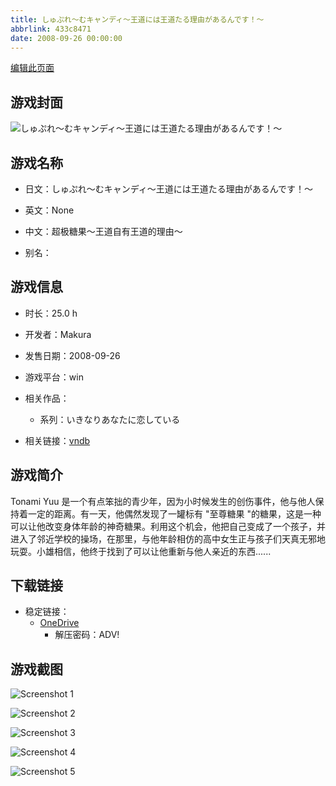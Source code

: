 ```yaml
---
title: しゅぷれ～むキャンディ～王道には王道たる理由があるんです！～
abbrlink: 433c8471
date: 2008-09-26 00:00:00
---
```

[编辑此页面](https://github.com/ACG-3/ADV3-source/blob/main/source/_posts/games/%E3%81%97%E3%82%85%E3%81%B7%E3%82%8C%EF%BD%9E%E3%82%80%E3%82%AD%E3%83%A3%E3%83%B3%E3%83%87%E3%82%A3%EF%BD%9E%E7%8E%8B%E9%81%93%E3%81%AB%E3%81%AF%E7%8E%8B%E9%81%93%E3%81%9F%E3%82%8B%E7%90%86%E7%94%B1%E3%81%8C%E3%81%82%E3%82%8B%E3%82%93%E3%81%A7%E3%81%99%EF%BC%81%EF%BD%9E.md)

## 游戏封面

![しゅぷれ～むキャンディ～王道には王道たる理由があるんです！～](https://pan.timero.xyz/d/onedrive/img_lib_001/%E3%81%97%E3%82%85%E3%81%B7%E3%82%8C%EF%BD%9E%E3%82%80%E3%82%AD%E3%83%A3%E3%83%B3%E3%83%87%E3%82%A3%EF%BD%9E%E7%8E%8B%E9%81%93%E3%81%AB%E3%81%AF%E7%8E%8B%E9%81%93%E3%81%9F%E3%82%8B%E7%90%86%E7%94%B1%E3%81%8C%E3%81%82%E3%82%8B%E3%82%93%E3%81%A7%E3%81%99%EF%BC%81%EF%BD%9E_cover.avif)


## 游戏名称

- 日文：しゅぷれ～むキャンディ～王道には王道たる理由があるんです！～
- 英文：None
- 中文：超极糖果～王道自有王道的理由～

- 别名：


## 游戏信息

- 时长：25.0 h
- 开发者：Makura
- 发售日期：2008-09-26
- 游戏平台：win
- 相关作品：
   - 系列：いきなりあなたに恋している

- 相关链接：[vndb](https://vndb.org/v793)


## 游戏简介

Tonami Yuu 是一个有点笨拙的青少年，因为小时候发生的创伤事件，他与他人保持着一定的距离。有一天，他偶然发现了一罐标有 "至尊糖果 "的糖果，这是一种可以让他改变身体年龄的神奇糖果。利用这个机会，他把自己变成了一个孩子，并进入了邻近学校的操场，在那里，与他年龄相仿的高中女生正与孩子们天真无邪地玩耍。小雄相信，他终于找到了可以让他重新与他人亲近的东西......


## 下载链接

- 稳定链接：
    - [OneDrive](https://pan.timero.xyz/onedrive/adv_lib_001/%E3%81%97%E3%82%85%E3%81%B7%E3%82%8C%EF%BD%9E%E3%82%80%E3%82%AD%E3%83%A3%E3%83%B3%E3%83%87%E3%82%A3%EF%BD%9E%E7%8E%8B%E9%81%93%E3%81%AB%E3%81%AF%E7%8E%8B%E9%81%93%E3%81%9F%E3%82%8B%E7%90%86%E7%94%B1%E3%81%8C%E3%81%82%E3%82%8B%E3%82%93%E3%81%A7%E3%81%99%EF%BC%81%EF%BD%9E)
        - 解压密码：ADV!



## 游戏截图


![Screenshot 1](https://pan.timero.xyz/d/onedrive/img_lib_001/%E3%81%97%E3%82%85%E3%81%B7%E3%82%8C%EF%BD%9E%E3%82%80%E3%82%AD%E3%83%A3%E3%83%B3%E3%83%87%E3%82%A3%EF%BD%9E%E7%8E%8B%E9%81%93%E3%81%AB%E3%81%AF%E7%8E%8B%E9%81%93%E3%81%9F%E3%82%8B%E7%90%86%E7%94%B1%E3%81%8C%E3%81%82%E3%82%8B%E3%82%93%E3%81%A7%E3%81%99%EF%BC%81%EF%BD%9E_Screenshot_1.avif)

![Screenshot 2](https://pan.timero.xyz/d/onedrive/img_lib_001/%E3%81%97%E3%82%85%E3%81%B7%E3%82%8C%EF%BD%9E%E3%82%80%E3%82%AD%E3%83%A3%E3%83%B3%E3%83%87%E3%82%A3%EF%BD%9E%E7%8E%8B%E9%81%93%E3%81%AB%E3%81%AF%E7%8E%8B%E9%81%93%E3%81%9F%E3%82%8B%E7%90%86%E7%94%B1%E3%81%8C%E3%81%82%E3%82%8B%E3%82%93%E3%81%A7%E3%81%99%EF%BC%81%EF%BD%9E_Screenshot_2.avif)

![Screenshot 3](https://pan.timero.xyz/d/onedrive/img_lib_001/%E3%81%97%E3%82%85%E3%81%B7%E3%82%8C%EF%BD%9E%E3%82%80%E3%82%AD%E3%83%A3%E3%83%B3%E3%83%87%E3%82%A3%EF%BD%9E%E7%8E%8B%E9%81%93%E3%81%AB%E3%81%AF%E7%8E%8B%E9%81%93%E3%81%9F%E3%82%8B%E7%90%86%E7%94%B1%E3%81%8C%E3%81%82%E3%82%8B%E3%82%93%E3%81%A7%E3%81%99%EF%BC%81%EF%BD%9E_Screenshot_3.avif)

![Screenshot 4](https://pan.timero.xyz/d/onedrive/img_lib_001/%E3%81%97%E3%82%85%E3%81%B7%E3%82%8C%EF%BD%9E%E3%82%80%E3%82%AD%E3%83%A3%E3%83%B3%E3%83%87%E3%82%A3%EF%BD%9E%E7%8E%8B%E9%81%93%E3%81%AB%E3%81%AF%E7%8E%8B%E9%81%93%E3%81%9F%E3%82%8B%E7%90%86%E7%94%B1%E3%81%8C%E3%81%82%E3%82%8B%E3%82%93%E3%81%A7%E3%81%99%EF%BC%81%EF%BD%9E_Screenshot_4.avif)

![Screenshot 5](https://pan.timero.xyz/d/onedrive/img_lib_001/%E3%81%97%E3%82%85%E3%81%B7%E3%82%8C%EF%BD%9E%E3%82%80%E3%82%AD%E3%83%A3%E3%83%B3%E3%83%87%E3%82%A3%EF%BD%9E%E7%8E%8B%E9%81%93%E3%81%AB%E3%81%AF%E7%8E%8B%E9%81%93%E3%81%9F%E3%82%8B%E7%90%86%E7%94%B1%E3%81%8C%E3%81%82%E3%82%8B%E3%82%93%E3%81%A7%E3%81%99%EF%BC%81%EF%BD%9E_Screenshot_5.avif)

